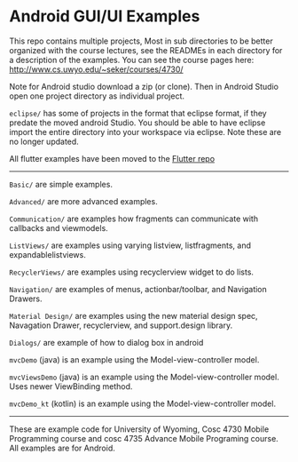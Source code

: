 Android GUI/UI Examples
===========

This repo contains multiple projects, Most in sub directories to be better organized with the course lectures, see the READMEs in each directory for a description of the examples.   You can see the course pages here: http://www.cs.uwyo.edu/~seker/courses/4730/

Note for Android studio download a zip (or clone).  Then in Android Studio open one project directory as individual project. 

`eclipse/`  has some of projects in the format that eclipse format, if they predate the moved android Studio.  You should be able to have eclipse import the entire directory into your workspace via eclipse.  Note these are no longer updated.

All flutter examples have been moved to the [Flutter repo](https://github.com/JimSeker/flutter)

---

`Basic/` are simple examples. 

`Advanced/` are more advanced examples. 

`Communication/` are examples how fragments can communicate with callbacks and viewmodels. 

`ListViews/` are examples using varying listview, listfragments, and expandablelistviews. 

`RecyclerViews/` are examples using recyclerview widget to do lists.  

`Navigation/` are examples of menus, actionbar/toolbar, and Navigation Drawers. 

`Material Design/` are examples using the new material design spec, Navagation Drawer, recyclerview, and support.design library.    

`Dialogs/` are example of how to dialog box in android

`mvcDemo` (java) is an example using the Model-view-controller model.

`mvcViewsDemo` (java) is an example using the Model-view-controller model.  Uses newer ViewBinding method.

`mvcDemo_kt` (kotlin) is an example using the Model-view-controller model.

--- 

These are example code for University of Wyoming, Cosc 4730 Mobile Programming course and cosc 4735 Advance Mobile Programing course. 
All examples are for Android.
